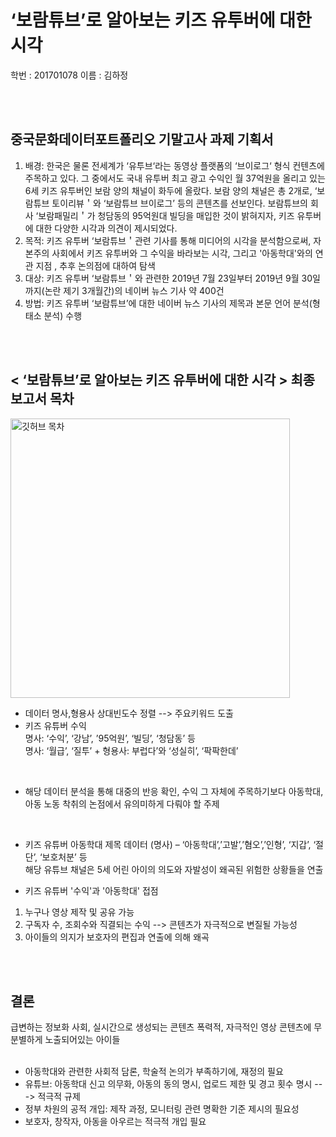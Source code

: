 ‘보람튜브’로 알아보는 키즈 유투버에 대한 시각 
===========

학번 : 201701078
이름 : 김하정   

<br/>
<br/>
   
중국문화데이터포트폴리오 기말고사 과제 기획서
--------

1. 배경: 한국은 물론 전세계가 ‘유투브‘라는 동영상 플랫폼의 ‘브이로그‘ 형식 컨텐츠에 주목하고 있다. 그 중에서도 국내 유투버 최고 광고 수익인 월 37억원을 올리고 있는 6세 키즈 유투버인 보람 양의 채널이 화두에 올랐다. 보람 양의 채널은 총 2개로, ‘보람튜브 토이리뷰＇와 ‘보람튜브 브이로그’ 등의 콘텐츠를 선보인다. 보람튜브의 회사 ‘보람패밀리＇가 청담동의 95억원대 빌딩을 매입한 것이 밝혀지자, 키즈 유투버에 대한 다양한 시각과 의견이 제시되었다.
2. 목적: 키즈 유투버 ‘보람튜브＇관련 기사를 통해 미디어의 시각을 분석함으로써, 자본주의 사회에서 키즈 유투버와 그 수익을 바라보는 시각, 그리고 '아동학대'와의 연관 지점 , 추후 논의점에 대하여 탐색
3. 대상: 키즈 유투버 ‘보람튜브＇와 관련한 2019년 7월 23일부터 2019년 9월 30일까지(논란 제기 3개월간)의 네이버 뉴스 기사 약 400건
4. 방법: 키즈 유투버 ‘보람튜브’에 대한 네이버 뉴스 기사의 제목과 본문 언어 분석(형태소 분석) 수행
        
<br/>
<br/>  
        
< ‘보람튜브’로 알아보는 키즈 유투버에 대한 시각 > 최종 보고서 목차
--------

<img width="447" alt="깃허브 목차" src="https://user-images.githubusercontent.com/73981295/102691044-0ba1cc00-424d-11eb-86c0-e8315b5601eb.png">     

* 데이터 명사,형용사 상대빈도수 정렬 --> 주요키워드 도출
* 키즈 유튜버 수익   
명사: ‘수익’, ‘강남’, ’95억원’, ‘빌딩’, ‘청담동’ 등   
명사: ‘월급’, ‘질투’ + 형용사: 부럽다’와 ‘성실히’, ‘팍팍한데’    
<br/>

* 해당 데이터 분석을 통해 대중의 반응 확인, 수익 그 자체에 주목하기보다 아동학대, 아동 노동 착취의 논점에서 유의미하게 다뤄야 할 주제
<br/>

* 키즈 유튜버 아동학대
제목 데이터 (명사) – ‘아동학대’,’고발’,’혐오’,’인형’, ‘지갑’, ‘절단’, ‘보호처분’ 등   
해당 유튜브 채널은 5세 어린 아이의 의도와 자발성이 왜곡된 위험한 상황들을 연출 

* 키즈 유튜버 '수익'과 '아동학대' 접점
1. 누구나 영상 제작 및 공유 가능
2. 구독자 수, 조회수와 직결되는 수익 --> 콘텐츠가 자극적으로 변질될 가능성   
3. 아이들의 의지가 보호자의 편집과 연출에 의해 왜곡

<br/>
<br/>

결론
-----
         
급변하는 정보화 사회, 실시간으로 생성되는 콘텐츠
폭력적, 자극적인 영상 콘텐츠에 무분별하게 노출되어있는 아이들   
<br/> 
   
* 아동학대와 관련한 사회적 담론, 학술적 논의가 부족하기에, 재정의 필요
* 유튜브: 아동학대 신고 의무화, 아동의 동의 명시, 업로드 제한 및 경고 횟수 명시 ---> 적극적 규제
* 정부 차원의 공적 개입: 제작 과정, 모니터링 관련 명확한 기준 제시의 필요성
* 보호자, 창작자, 아동을 아우르는 적극적 개입 필요
